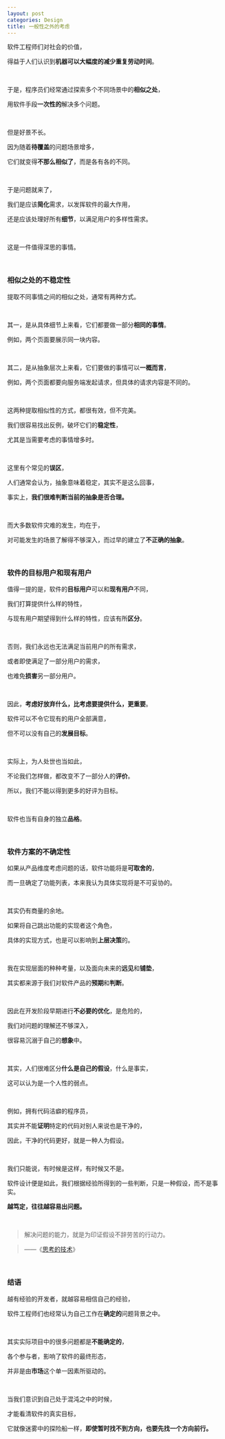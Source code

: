```yaml
---
layout: post
categories: Design
title: 一般性之外的考虑
---
```


软件工程师们对社会的价值，

得益于人们认识到**机器可以大幅度的减少重复劳动时间**。

<br/>

于是，程序员们经常通过探索多个不同场景中的**相似之处**，

用软件手段**一次性的**解决多个问题。

<br/>

但是好景不长。

因为随着**待覆盖**的问题场景增多，

它们就变得**不那么相似了**，而是各有各的不同。

<br/>

于是问题就来了，

我们是应该**简化**需求，以发挥软件的最大作用，

还是应该处理好所有**细节**，以满足用户的多样性需求。

<br/>

这是一件值得深思的事情。

<br/>

### 相似之处的不稳定性

提取不同事情之间的相似之处，通常有两种方式。

<br/>

其一，是从具体细节上来看，它们都要做一部分**相同的事情**。

例如，两个页面要展示同一块内容。

<br/>

其二，是从抽象层次上来看，它们要做的事情可以**一概而言**，

例如，两个页面都要向服务端发起请求，但具体的请求内容是不同的。

<br/>

这两种提取相似性的方式，都很有效，但不完美。

我们很容易找出反例，破坏它们的**稳定性**，

尤其是当需要考虑的事情增多时。

<br/>

这里有个常见的**误区**，

人们通常会认为，抽象意味着稳定，其实不是这么回事，

事实上，**我们很难判断当前的抽象是否合理。**

<br/>

而大多数软件灾难的发生，均在于，

对可能发生的场景了解得不够深入，而过早的建立了**不正确的抽象**。

<br/>

### 软件的目标用户和现有用户

值得一提的是，软件的**目标用户**可以和**现有用户**不同，

我们打算提供什么样的特性，

与现有用户期望得到什么样的特性，应该有所**区分**。

<br/>

否则，我们永远也无法满足当前用户的所有需求，

或者即使满足了一部分用户的需求，

也难免**损害**另一部分用户。

<br/>

因此，**考虑好放弃什么，比考虑要提供什么，更重要**。

软件可以不令它现有的用户全部满意，

但不可以没有自己的**发展目标**。

<br/>

实际上，为人处世也当如此，

不论我们怎样做，都改变不了一部分人的**评价**。

所以，我们不能以得到更多的好评为目标。

<br/>

软件也当有自身的独立**品格**。

<br/>

### 软件方案的不确定性

如果从产品维度考虑问题的话，软件功能将是**可取舍的**，

而一旦确定了功能列表，本来我认为具体实现将是不可妥协的。

<br/>

其实仍有商量的余地。

如果将自己跳出功能的实现者这个角色，

具体的实现方式，也是可以影响到**上层决策**的。

<br/>

我在实现层面的种种考量，以及面向未来的**远见**和**铺垫**，

其实都来源于我们对软件产品的**预期**和**判断**。

<br/>

因此在开发阶段早期进行**不必要的优化**，是危险的，

我们对问题的理解还不够深入，

很容易沉溺于自己的**想象**中。

<br/>

其实，人们很难区分**什么是自己的假设**，什么是事实，

这可以认为是一个人性的弱点。

<br/>

例如，拥有代码洁癖的程序员，

其实并不能**证明**特定的代码对别人来说也是干净的，

因此，干净的代码更好，就是一种人为假设。

<br/>

我们只能说，有时候是这样，有时候又不是。

软件设计便是如此，我们根据经验所得到的一些判断，只是一种假设，而不是事实。

**越笃定，往往越容易出问题。**

<br/>

> 解决问题的能力，就是为印证假设不辞劳苦的行动力。

> ——《[思考的技术](https://book.douban.com/subject/26633567/)》

<br/>

### 结语

越有经验的开发者，就越容易相信自己的经验，

软件工程师们也经常认为自己工作在**确定的**问题背景之中。

<br/>

其实实际项目中的很多问题都是**不能确定的**，

各个参与者，影响了软件的最终形态，

并非是由**市场**这个单一因素所驱动的。

<br/>

当我们意识到自己处于混沌之中的时候，

才能看清软件的真实目标，

它就像迷雾中的探险船一样，**即使暂时找不到方向，也要先找一个方向前行。**
